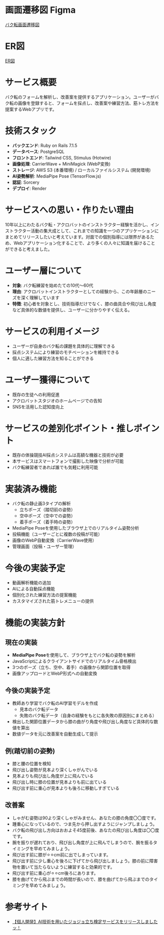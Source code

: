 # 画面遷移図 Figma
[バク転画面遷移図](https://www.figma.com/design/EwCDzFqidxN7S3WTJaa1lw/%E3%83%90%E3%82%AF%E8%BB%A2?node-id=13-16&t=KYHfKhi21gLvtdnH-1)

# ER図
[ER図](https://app.diagrams.net/#G1b6PhNTUM-Krmio0lYXdcui8XN--AaFOL#%7B%22pageId%22%3A%22R2lEEEUBdFMjLlhIrx00%22%7D)

# サービス概要
バク転のフォームを解析し、改善案を提供するアプリケーション。ユーザーがバク転の画像を登録すると、フォームを採点し、改善案や練習方法、筋トレ方法を提案するWebアプリです。

# 技術スタック
- **バックエンド**: Ruby on Rails 7.1.5
- **データベース**: PostgreSQL
- **フロントエンド**: Tailwind CSS, Stimulus (Hotwire)
- **画像処理**: CarrierWave + MiniMagick (WebP変換)
- **ストレージ**: AWS S3 (本番環境) / ローカルファイルシステム (開発環境)
- **AI姿勢解析**: MediaPipe Pose (TensorFlow.js)
- **認証**: Sorcery
- **デプロイ**: Render


# サービスへの思い・作りたい理由
10年以上にわたるバク転・アクロバットのインストラクター経験を活かし、インストラクター活動の集大成として、これまでの知識を一つのアプリケーションにまとめてリリースしたいと考えています。対面での個別指導には限界があるため、Webアプリケーション化することで、より多くの人々に知識を届けることができると考えました。

# ユーザー層について
- **対象**: バク転練習を始めたての10代〜60代
- **理由**: アクロバットインストラクターとしての経験から、この年齢層のニーズを深く理解しています
- **特徴**: 初心者を対象とし、技術指導だけでなく、膝の曲具合や飛び出し角度など具体的な数値を提供し、ユーザーに分かりやすく伝える。

# サービスの利用イメージ
- ユーザーが自身のバク転の課題を具体的に理解できる
- 採点システムにより練習のモチベーションを維持できる
- 個人に適した練習方法を知ることができる

# ユーザー獲得について
- 既存の生徒への利用促進
- アクロバットスタジオのホームページでの告知
- SNSを活用した認知度向上

# サービスの差別化ポイント・推しポイント
- 既存の体操競技AI採点システムは高額な機器と技術が必要
- 本サービスはスマートフォンで撮影した映像で分析が可能
- バク転練習者であれば誰でも気軽に利用可能

# 実装済み機能
- バク転の静止画3タイプの解析
  - 立ちポーズ（踏切前の姿勢）
  - 空中ポーズ（空中での姿勢）
  - 着手ポーズ（着手時の姿勢）
- MediaPipe Poseを使用したブラウザ上でのリアルタイム姿勢分析
- 投稿機能（ユーザーごとに複数の投稿が可能）
- 画像のWebP自動変換（CarrierWave使用）
- 管理画面（投稿・ユーザー管理）

# 今後の実装予定
- 動画解析機能の追加
- AIによる自動採点機能
- 個別化された練習方法の提案機能
- カスタマイズされた筋トレメニューの提供

# 機能の実装方針

## 現在の実装
- **MediaPipe Pose**を使用して、ブラウザ上でバク転の姿勢を解析
- JavaScriptによるクライアントサイドでのリアルタイム骨格検出
- 3つのポーズ（立ち、空中、着手）の画像から関節位置を取得
- 画像アップロードとWebP形式への自動変換

## 今後の実装予定
- 教師あり学習でバク転のAI学習モデルを作成
  - 見本のバク転データ
  - 失敗のバク転データ（自身の経験をもとに各失敗の原因別にまとめる）
- 検出した関節位置データから膝の曲がり角度や飛び出し角度など具体的な数値を算出
- 数値データを元に改善案を自動生成して提示

## 例(踏切前の姿勢)
- 膝と腰の位置を検知
- 飛び出し姿勢が見本より深くしゃがんでいる
- 見本よりも飛び出し角度が上に飛んでいる
- 飛び出し時に膝の位置が見本よりも前に出ている
- 飛び出す前に重心が見本よりも後ろに移動しすぎている

## 改善案
- しゃがむ姿勢は90より深くしゃがみません、あなたの膝の角度〇〇度です。
- 踵重心になっているので、つま先から押し出すようにジャンプしましょう。
- バク転の飛び出し方向はおおよそ45度前後、あなたの飛び出し角度は〇〇度です。
- 腕を振りが遅れており、飛び出し角度が上に飛んでしまうので、腕を振るタイミングを早めてみましょう。
- 飛び出す前に膝が⚪︎⚪︎cm前に出でしまっています。
- 飛び出す前に少し重心を後ろに下げてから飛び出しましょう。膝の前に障害物を置いて当たらないように練習すると効果的です。
- 飛び出す前に重心が⚪︎⚪︎cm後ろにあります。
- 膝を曲げてから飛ぶまでの時間が長いので、膝を曲げてから飛ぶまでのタイミングを早めてみましょう。

# 参考サイト
- [【個人開発】AI技術を用いたジョジョ立ち検定サービスをリリースしましたッ！](https://qiita.com/yamamoto-kohei1111/items/3a966b28f53f76aec7f9)
